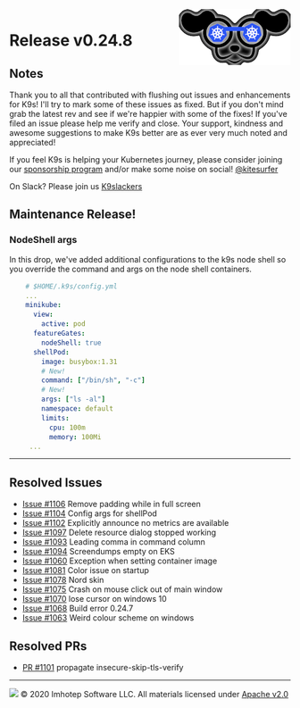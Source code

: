 <img src="https://raw.githubusercontent.com/derailed/k9s/master/assets/k9s_small.png" align="right" width="200" height="auto"/>

# Release v0.24.8

## Notes

Thank you to all that contributed with flushing out issues and enhancements for K9s! I'll try to mark some of these issues as fixed. But if you don't mind grab the latest rev and see if we're happier with some of the fixes! If you've filed an issue please help me verify and close. Your support, kindness and awesome suggestions to make K9s better are as ever very much noted and appreciated!

If you feel K9s is helping your Kubernetes journey, please consider joining our [sponsorship program](https://github.com/sponsors/derailed) and/or make some noise on social! [@kitesurfer](https://twitter.com/kitesurfer)

On Slack? Please join us [K9slackers](https://join.slack.com/t/k9sers/shared_invite/enQtOTA5MDEyNzI5MTU0LWQ1ZGI3MzliYzZhZWEyNzYxYzA3NjE0YTk1YmFmNzViZjIyNzhkZGI0MmJjYzhlNjdlMGJhYzE2ZGU1NjkyNTM)

## Maintenance Release!

### NodeShell args

In this drop, we've added additional configurations to the k9s node shell so you override the command and args on the node shell containers.

```yaml
    # $HOME/.k9s/config.yml
    ...
    minikube:
      view:
        active: pod
      featureGates:
        nodeShell: true
      shellPod:
        image: busybox:1.31
        # New!
        command: ["/bin/sh", "-c"]
        # New!
        args: ["ls -al"]
        namespace: default
        limits:
          cpu: 100m
          memory: 100Mi
     ...
```

---

## Resolved Issues

* [Issue #1106](https://github.com/zloom/k9s/issues/1106) Remove padding while in full screen
* [Issue #1104](https://github.com/zloom/k9s/issues/1104) Config args for shellPod
* [Issue #1102](https://github.com/zloom/k9s/issues/1102) Explicitly announce no metrics are available
* [Issue #1097](https://github.com/zloom/k9s/issues/1097) Delete resource dialog stopped working
* [Issue #1093](https://github.com/zloom/k9s/issues/1094) Leading comma in command column
* [Issue #1094](https://github.com/zloom/k9s/issues/1094) Screendumps empty on EKS
* [Issue #1060](https://github.com/zloom/k9s/issues/1060) Exception when setting container image
* [Issue #1081](https://github.com/zloom/k9s/issues/1081) Color issue on startup
* [Issue #1078](https://github.com/zloom/k9s/issues/1078) Nord skin
* [Issue #1075](https://github.com/zloom/k9s/issues/1075) Crash on mouse click out of main window
* [Issue #1070](https://github.com/zloom/k9s/issues/1070) lose cursor on windows 10
* [Issue #1068](https://github.com/zloom/k9s/issues/1068) Build error 0.24.7
* [Issue #1063](https://github.com/zloom/k9s/issues/1063) Weird colour scheme on windows

## Resolved PRs

* [PR #1101](https://github.com/zloom/k9s/pull/1101) propagate insecure-skip-tls-verify

---

<img src="https://raw.githubusercontent.com/derailed/k9s/master/assets/imhotep_logo.png" width="32" height="auto"/> © 2020 Imhotep Software LLC. All materials licensed under [Apache v2.0](http://www.apache.org/licenses/LICENSE-2.0)
